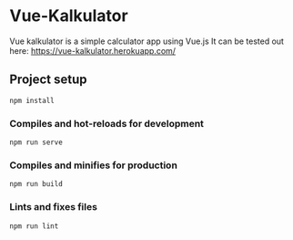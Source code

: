 # Vue-Kalkulator

Vue kalkulator is a simple calculator app using Vue.js
It can be tested out here:
https://vue-kalkulator.herokuapp.com/

## Project setup
```
npm install
```

### Compiles and hot-reloads for development
```
npm run serve
```

### Compiles and minifies for production
```
npm run build
```

### Lints and fixes files
```
npm run lint